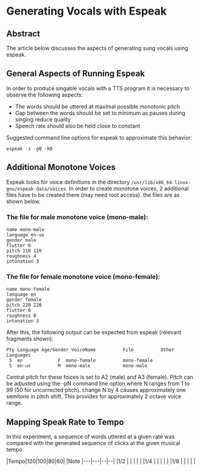 # Generating Vocals with Espeak

## Abstract 
The article below discusses the aspects of generating sung vocals using espeak.

## General Aspects of Running Espeak
In order to produce singable vocals with a TTS program it is necessary to observe the following aspects:
* The words should be uttered at maximal possible monotonic pitch
* Gap between the words should be set to minimum as pauses during singing reduce quality
* Speech rate should also be held close to constant

Suggested command line options for espeak to approximate this behavior:

`espeak -z -g0 -k0`

## Additional Monotone Voices
Espeak looks for voice definitions in the directory `/usr/lib/x86_64-linux-gnu/espeak-data/voices`. In order to create monotone voices, 2 additional files have to be created there (may need root access). the files are as shown below.
### The file for male monotone voice (mono-male):
```
name mono-male
language en-us
gender male
flutter 0
pitch 110 110
roughness 4
intonation 3

```
### The file for female monotone voice (mono-female):
```
name mono-female
language en
gender female
pitch 220 220
flutter 0
roughness 0
intonation 3
```

After this, the following output can be expected from espeak (relevant fragments shown):
```
Pty Language Age/Gender VoiceName          File          Other Languages
 5  en             F  mono-female          mono-female   
 5  en-us          M  mono-male            mono-male     
```
Central pitch for these foices is set to A2 (male) and A3 (female). Pitch can be adjusted using the -pN command line option where N ranges from 1 to 99 (50 for uncorrected pitch). change N by 4 causes approximately one semitone in pitch shift. This provides for approximately 2 octave voice range.

## Mapping Speak Rate to Tempo
In this experiment, a sequence of words uttered at a given rate was compared with the generated sequence of clicks at the given musical tempo.

|Tempo|120|100|80|60|
|Note |---|---|--|--|
|1/2  |   |   |  |  |
|1/4  |   |   |  |  |
|1/8  |   |   |  |  |

